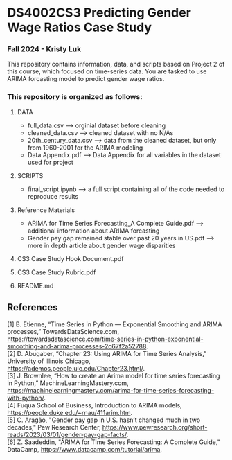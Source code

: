 # DS4002CS3 Predicting Gender Wage Ratios Case Study 
### Fall 2024 - Kristy Luk

This repository contains information, data, and scripts based on Project 2 of this course, which focused on time-series data. You are tasked to use ARIMA forcasting model to predict gender wage ratios. 

### This repository is organized as follows:
1. DATA
    - full_data.csv --> orginial dataset before cleaning
    - cleaned_data.csv --> cleaned dataset with no N/As
    - 20th_century_data.csv --> data from the cleaned dataset, but only from 1960-2001 for the ARIMA modeling 
    - Data Appendix.pdf --> Data Appendix for all variables in the dataset used for project
      
2. SCRIPTS
    - final_script.ipynb --> a full script containing all of the code needed to reproduce results

3. Reference Materials
    - ARIMA for Time Series Forecasting_A Complete Guide.pdf --> additional information about ARIMA forcasting 
    - Gender pay gap remained stable over past 20 years in US.pdf --> more in depth article about gender wage disparities
4. CS3 Case Study Hook Document.pdf
5. CS3 Case Study Rubric.pdf
6. README.md

## References
[1] 	B. Etienne, “Time Series in Python — Exponential Smoothing and ARIMA processes,” TowardsDataScience.com, https://towardsdatascience.com/time-series-in-python-exponential-smoothing-and-arima-processes-2c67f2a52788.  
[2] 	D. Abugaber, “Chapter 23: Using ARIMA for Time Series Analysis,” University of Illinois Chicago, https://ademos.people.uic.edu/Chapter23.html/.  
[3] 	J. Brownlee, “How to create an Arima model for time series forecasting in Python,” MachineLearningMastery.com, https://machinelearningmastery.com/arima-for-time-series-forecasting-with-python/.  
[4]	Fuqua School of Business, Introduction to ARIMA models, https://people.duke.edu/~rnau/411arim.htm.  
[5] C. Aragão, "Gender pay gap in U.S. hasn’t changed much in two decades," Pew Research Center, https://www.pewresearch.org/short-reads/2023/03/01/gender-pay-gap-facts/.  
[6] Z. Saadeddin, "ARIMA for Time Series Forecasting: A Complete Guide," DataCamp, https://www.datacamp.com/tutorial/arima.
